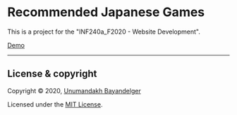 # Recommended Japanese Games

This is a project for the "INF240a_F2020 - Website Development".

[Demo](https://upbeat-euler-384ba1.netlify.app/)

---

## License & copyright

Copyright © 2020, [Unumandakh Bayandelger](https://github.com/uno-b/)

Licensed under the [MIT License](LICENSE).
